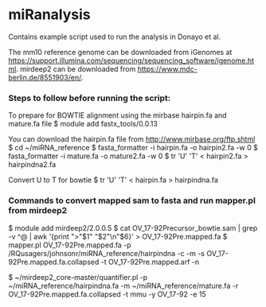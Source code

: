 # miRanalysis
Contains example script used to run the analysis in Donayo et al. 

The mm10 reference genome can be downloaded from iGenomes at https://support.illumina.com/sequencing/sequencing_software/igenome.html.
mirdeep2 can be downloaded from https://www.mdc-berlin.de/8551903/en/.

### Steps to follow before running the script: 
To prepare for BOWTIE alignment using the mirbase hairpin.fa and mature.fa file
$ module add fastx_tools/0.0.13

You can download the hairpin.fa file from http://www.mirbase.org/ftp.shtml
$ cd ~/miRNA_reference
$ fasta_formatter -i hairpin.fa -o hairpin2.fa -w 0
$ fasta_formatter -i mature.fa -o mature2.fa -w 0
$ tr 'U' 'T' < hairpin2.fa > hairpindna2.fa

Convert U to T for bowtie
$ tr 'U' 'T' < hairpin.fa > hairpindna.fa

### Commands to convert mapped sam to fasta and run mapper.pl from mirdeep2
$ module add mirdeep2/2.0.0.5
$ cat OV_17-92Precursor_bowtie.sam | grep -v ^@  | awk '{print ">"$1" "$2"\n"$6}' > OV_17-92Pre.mapped.fa
$ mapper.pl OV_17-92Pre.mapped.fa -p /RQusagers/johnsonr/miRNA_reference/hairpindna -c -m -s OV_17-92Pre.mapped.fa.collapsed -t OV_17-92Pre.mapped.arf -n 

$ ~/mirdeep2_core-master/quantifier.pl -p ~/miRNA_reference/hairpindna.fa -m ~/miRNA_reference/mature.fa -r OV_17-92Pre.mapped.fa.collapsed -t mmu -y OV_17-92 -e 15 

